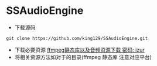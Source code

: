 # SSAudioEngine

* 下载源码

```shell
git clone https://github.com/king129/SSAudioEngine.git
```
* 下载必要资源 [ffmpeg静态库以及音频资源下载 密码: izur](http://pan.baidu.com/s/1kV5Qb3p)
* 将相关资源方法如对于的目录(ffmpeg 静态库 注意对应平台)
